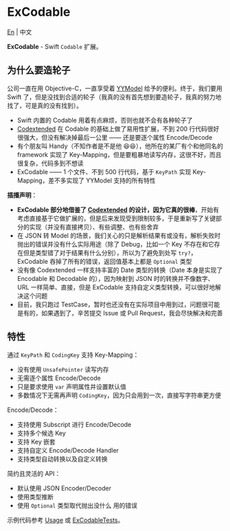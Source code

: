 # ExCodable

[En](./README.md) | 中文

**ExCodable** - Swift `Codable` 扩展。

## 为什么要造轮子

公司一直在用 Objective-C，一直享受着 [YYModel](https://github.com/ibireme/YYModel) 给予的便利。终于，我们要用 Swift 了，但是没找到合适的轮子（我真的没有首先想到要造轮子，我真的努力地找了，可是真的没有找到）。
- Swift 内置的 Codable 用着有点麻烦，否则也就不会有各种轮子了
- [Codextended](https://github.com/JohnSundell/Codextended) 在 Codable 的基础上做了易用性扩展，不到 200 行代码很好很强大，但没有解决掉最后一公里 —— 还是要逐个属性 Encode/Decode
- 有个朋友叫 Handy（不知作者是不是他 😆😆），他所在的某厂有个和他同名的 framework 实现了 Key-Mapping，但是要粗暴地读写内存，这很不好，而且很复杂，代码多到不想读
- ExCodable —— 1 个文件、不到 500 行代码，基于 `KeyPath` 实现 Key-Mapping，差不多实现了 YYModel 支持的所有特性

**插播声明**：
- **ExCodable 部分地借鉴了 [Codextended](https://github.com/JohnSundell/Codextended) 的设计，因为它真的很棒**，开始有考虑直接基于它做扩展的，但是后来发现受到限制较多，于是重新写了关键部分的实现（并没有直接拷贝）、有些调整、也有些舍弃
- 在 JSON 转 Model 的场景，我们关心的只是解析结果有或没有，解析失败时抛出的错误并没有什么实际用途（除了 Debug，比如一个 Key 不存在和它存在但是类型错了对于结果有什么分别），所以为了避免到处写 `try?`，ExCodable 吞掉了所有的错误，返回值基本上都是 `Optional` 类型
- 没有像 Codextended 一样支持丰富的 Date 类型的转换（Date 本身是实现了 Encodable 和 Decodable 的），因为映射到 JSON 时的转换并不像数字、URL 一样简单、直接，但是 ExCodable 支持自定义类型转换，可以很好地解决这个问题
- 目前，我只跑过 TestCase，暂时也还没有在实际项目中用到过，问题很可能是有的，如果遇到了，辛苦提交 Issue 或 Pull Request，我会尽快解决和完善

## 特性

通过 `KeyPath` 和 `CodingKey` 支持 Key-Mapping：
- 没有使用 `UnsafePointer` 读写内存
- 无需逐个属性 Encode/Decode
- 只是要求使用 `var` 声明属性并设置默认值
- 多数情况下无需再声明 `CodingKey`，因为只会用到一次，直接写字符串更方便

Encode/Decode：
- 支持使用 Subscript 进行 Encode/Decode
- 支持多个候选 Key
- 支持 Key 嵌套
- 支持自定义 Encode/Decode Handler
- 支持类型自动转换以及自定义转换

简约且灵活的 API：
- 默认使用 JSON Encoder/Decoder
- 使用类型推断
- 使用 `Optional` 类型取代抛出没什么 用的错误

示例代码参考 [Usage](./#usage) 或 [ExCodableTests](./Tests/ExCodableTests/ExCodableTests.swift)。
